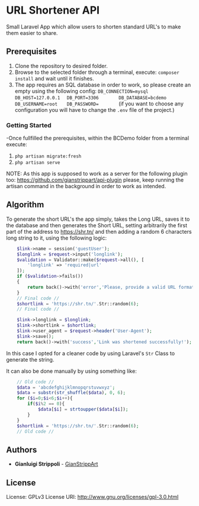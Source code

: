# URL Shortener API

Small Laravel App which allow users to shorten standard URL's to make them easier to share.

## Prerequisites

1. Clone the repository to desired folder.
2. Browse to the selected folder through a terminal, execute: `composer install` and wait until it finishes.
3. The app requires an SQL database in order to work, so please create an empty using the following config:
`DB_CONNECTION=mysql`
`DB_HOST=127.0.0.1  `
`DB_PORT=3306       `
`DB_DATABASE=bcdemo `
`DB_USERNAME=root   `
`DB_PASSWORD=       `
(if you want to choose any configuration you will have to change the `.env` file of the project.)

### Getting Started

-Once fullfilled the prerequisites, within the BCDemo folder from a terminal execute:

1. `php artisan migrate:fresh`
2. `php artisan serve`

NOTE: As this app is supposed to work as a server for the following plugin too: https://github.com/gianstrippart/api-plugin please, keep running the artisan command in the background in order to work as intended.

## Algorithm

To generate the short URL's the app simply, takes the Long URL, saves it to the database and then generates the Short URL, setting arbitrarily the first part of the address to https://shr.tn/ and then adding a random 6 characters long string to it, using the following logic:

```php
    $link->name = session('guestUser');
    $longlink = $request->input('longlink');
    $validation = Validator::make($request->all(), [
        'longlink' => 'required|url'
    ]);
    if ($validation->fails())
    {
        return back()->with('error','Please, provide a valid URL format');
    }
    // Final code //
    $shortlink = 'https://shr.tn/'.Str::random(6);
    // Final code //

    $link->longlink = $longlink;
    $link->shortlink = $shortlink;
    $link->user_agent = $request->header('User-Agent');
    $link->save();
    return back()->with('success','Link was shortened successfully!');
```
In this case I opted for a cleaner code by using Laravel's `Str` Class to generate the string.


It can also be done manually by using something like:

```php
    // Old code //
    $data = 'abcdefghijklmnopqrstuvwxyz';
    $data = substr(str_shuffle($data), 0, 6);
    for ($i=0;$i<6;$i++){
        if($i%2 == 0){
            $data[$i] = strtoupper($data[$i]);
        }
    }
    $shortlink = 'https://shr.tn/'.Str::random(6);
    // Old code //
```

## Authors

* **Gianluigi Strippoli** - [GianStrippArt](https://github.com/gianstrippart)

## License

License: GPLv3 
License URI: http://www.gnu.org/licenses/gpl-3.0.html
